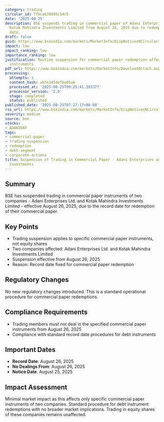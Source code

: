 ```yaml
---
category: trading
circular_id: 7fbcab39d95c14c5
date: '2025-08-25'
description: BSE suspends trading in commercial paper of Adani Enterprises Ltd. and
  Kotak Mahindra Investments Limited from August 26, 2025 due to redemption record
  date.
draft: false
guid: https://www.bseindia.com/markets/MarketInfo/DispNoticesNCirculars.aspx?Noticeid={A99C2671-4CEA-40AF-A8F5-6158BABBCDB1}&noticeno=20250825-3&dt=08/25/2025&icount=3&totcount=13&flag=0
impact: low
impact_ranking: low
importance_ranking: low
justification: Routine suspension for commercial paper redemption affecting limited
  instruments
pdf_url: https://www.bseindia.com/markets/MarketInfo/DownloadAttach.aspx?id=20250825-3&attachedId=
processing:
  attempts: 1
  content_hash: abfe3454efba85a6
  processed_at: '2025-08-25T09:25:41.393377'
  processor_version: '2.0'
  stage: completed
  status: published
published_date: '2025-08-25T07:27:17+00:00'
rss_url: https://www.bseindia.com/markets/MarketInfo/DispNoticesNCirculars.aspx?Noticeid={A99C2671-4CEA-40AF-A8F5-6158BABBCDB1}&noticeno=20250825-3&dt=08/25/2025&icount=3&totcount=13&flag=0
severity: medium
source: bse
stocks:
- ADANIENT
tags:
- commercial-paper
- trading-suspension
- redemption
- debt-segment
- corporate-actions
title: Suspension of Trading in Commercial Paper - Adani Enterprises and Kotak Mahindra
  Investments
---
```


## Summary

BSE has suspended trading in commercial paper instruments of two companies - Adani Enterprises Ltd. and Kotak Mahindra Investments Limited - effective August 26, 2025, due to the record date for redemption of their commercial paper.

## Key Points

- Trading suspension applies to specific commercial paper instruments, not equity shares
- Two companies affected: Adani Enterprises Ltd. and Kotak Mahindra Investments Limited
- Suspension effective from August 26, 2025
- Reason: Record date fixed for commercial paper redemption

## Regulatory Changes

No new regulatory changes introduced. This is a standard operational procedure for commercial paper redemptions.

## Compliance Requirements

- Trading members must not deal in the specified commercial paper instruments from August 26, 2025
- Compliance with standard record date procedures for debt instruments

## Important Dates

- **Record Date**: August 26, 2025
- **No Dealings From**: August 26, 2025
- **Notice Date**: August 25, 2025

## Impact Assessment

Minimal market impact as this affects only specific commercial paper instruments of two companies. Standard procedure for debt instrument redemptions with no broader market implications. Trading in equity shares of these companies remains unaffected.